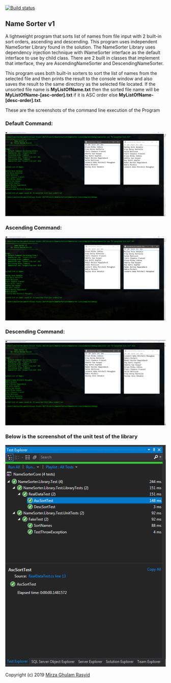 [![Build status](https://ci.appveyor.com/api/projects/status/cqx1eghk2xbwekpi?svg=true)](https://ci.appveyor.com/project/mirzaevolution/namesorter)


## Name Sorter v1

A lightweight program that sorts list of names from file input with 2 built-in sort orders, ascending and descending.
This program uses independent NameSorter Library found in the solution. The NameSorter Library uses dependency injection technique 
with INameSorter interface as the default interface to use by child class. There are 2 built in classes that implement that interface, 
they are AscendingNameSorter and DescendingNameSorter. 

This program uses both built-in sorters to sort the list of names from the selected file and then prints the result to the console window
and also saves the result to the same directory as the selected file located. If the unsorted file name is **MyListOfName.txt** then the sorted
file name will be  **MyListOfName-[asc-order].txt** if it is ASC order else **MyListOfName-[desc-order].txt**.

These are the screenshots of the command line execution of the Program

### Default Command:

![DefaultExec](https://raw.githubusercontent.com/mirzaevolution/NameSorter/master/Images/Default-Exec-Result.PNG)


### Ascending Command:

![AscExec](https://raw.githubusercontent.com/mirzaevolution/NameSorter/master/Images/Asc-Exec-Result.PNG)


### Descending Command:

![DescExec](https://raw.githubusercontent.com/mirzaevolution/NameSorter/master/Images/Desc-Exec-Result.PNG)


### Below is the screenshot of the unit test of the library

![UnitTest](https://raw.githubusercontent.com/mirzaevolution/NameSorter/master/Images/Test-Exec-Result.PNG)





Copyright (c) 2019 [Mirza Ghulam Rasyid](https://www.linkedin.com/in/mirzaghulamrasyid/)
